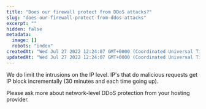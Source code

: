 ```yaml
---
title: "Does our firewall protect from DDoS attacks?"
slug: "does-our-firewall-protect-from-ddos-attacks"
excerpt: ""
hidden: false
metadata: 
  image: []
  robots: "index"
createdAt: "Wed Jul 27 2022 12:24:07 GMT+0000 (Coordinated Universal Time)"
updatedAt: "Wed Jul 27 2022 12:24:07 GMT+0000 (Coordinated Universal Time)"
---
```

We do limit the intrusions on the IP level. IP's that do malicious requests get IP block incrementally (30 minutes and each time going up).

Please ask more about network-level DDoS protection from your hosting provider.
